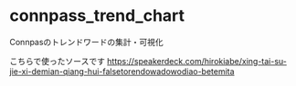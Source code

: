# connpass_trend_chart
Connpasのトレンドワードの集計・可視化

こちらで使ったソースです
https://speakerdeck.com/hirokiabe/xing-tai-su-jie-xi-demian-qiang-hui-falsetorendowadowodiao-betemita
